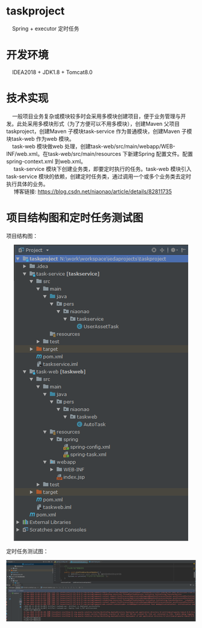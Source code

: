 # taskproject
&nbsp;&nbsp;&nbsp;&nbsp;Spring + executor 定时任务
# 开发环境
&nbsp;&nbsp;&nbsp;&nbsp;IDEA2018 + JDK1.8 + Tomcat8.0
# 技术实现
  &nbsp;&nbsp;&nbsp;&nbsp;一般项目业务复杂或模块较多时会采用多模块创建项目，便于业务管理与开发。此处采用多模块形式（为了方便可以不用多模块），创建Maven 父项目taskproject，创建Maven 子模块task-service 作为普通模块，创建Maven 子模块task-web 作为web 模块。<br>
  &nbsp;&nbsp;&nbsp;&nbsp;task-web 模块做web 处理，创建task-web/src/main/webapp/WEB-INF/web.xml。在task-web/src/main/resources 下新建Spring 配置文件。配置spring-context.xml 到web.xml。<br>
&nbsp;&nbsp;&nbsp;&nbsp;  task-service 模块下创建业务类，即要定时执行的任务。task-web 模块引入task-service 模块的依赖，创建定时任务类，通过调用一个或多个业务类去定时执行具体的业务。 <br/>
&nbsp;&nbsp;&nbsp;&nbsp;    博客链接: https://blog.csdn.net/niaonao/article/details/82811735
# 项目结构图和定时任务测试图
项目结构图：
<center>
  
![这是一张图片](https://github.com/niaonao/ImageIcon/blob/master/IDEAProject/TaskProject/20140814091840958maven-taskproject2.jpg)

</center>
定时任务测试图：
<center>
  
![](https://github.com/niaonao/ImageIcon/blob/master/IDEAProject/TaskProject/20140814091840958web-task-run.jpg)

</center>
